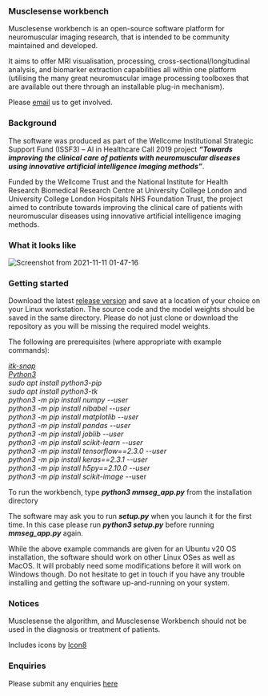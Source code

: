 ### Musclesense workbench

Musclesense workbench is an open-source software platform for neuromuscular imaging research, that is intended to be community maintained and developed. 

It aims to offer MRI visualisation, processing, cross-sectional/longitudinal analysis, and biomarker extraction capabilities all within one platform (utilising the many great neuromuscular image processing toolboxes that are available out there through an installable plug-in mechanism). 

Please [email](mailto:b.kanber@ucl.ac.uk) us to get involved.

### Background

The software was produced as part of the Wellcome Institutional Strategic Support Fund (ISSF3) – AI in Healthcare Call 2019 project ***“Towards improving the clinical care of patients with neuromuscular diseases using innovative artificial intelligence imaging methods”***. 

Funded by the Wellcome Trust and the National Institute for Health Research Biomedical Research Centre at University College London and University College London Hospitals NHS Foundation Trust, the project aimed to contribute towards improving the clinical care of patients with neuromuscular diseases using innovative artificial intelligence imaging methods.

### What it looks like

![Screenshot from 2021-11-11 01-47-16](https://user-images.githubusercontent.com/12815964/141222325-39cfd6cd-06b2-4a21-b3a9-e2cf1856cbd7.png)

### Getting started

Download the latest [release version](https://github.com/bariskanber/musclesenseworkbench/releases) and save at a location of your choice on your Linux workstation. The source code and the model weights should be saved in the same directory. Please do not just clone or download the repository as you will be missing the required model weights.

The following are prerequisites (where appropriate with example commands):   

*[itk-snap](http://www.itksnap.org)  
[Python3](https://www.python.org/downloads/)  
sudo apt install python3-pip  
sudo apt install python3-tk  
python3 -m pip install numpy --user  
python3 -m pip install nibabel --user  
python3 -m pip install matplotlib --user  
python3 -m pip install pandas --user  
python3 -m pip install joblib --user  
python3 -m pip install scikit-learn --user  
python3 -m pip install tensorflow==2.3.0 --user  
python3 -m pip install keras==2.3.1 --user  
python3 -m pip install h5py==2.10.0 --user  
python3 -m pip install scikit-image* --user  

To run the workbench, type ***python3 mmseg_app.py*** from the installation directory

The software may ask you to run ***setup.py*** when you launch it for the first time. In this case please run ***python3 setup.py*** before running ***mmseg_app.py*** again.

While the above example commands are given for an Ubuntu v20 OS installation, the software should work on other Linux OSes as well as MacOS. It will probably need some modifications before it will work on Windows though. Do not hesitate to get in touch if you have any trouble installing and getting the software up-and-running on your system.

### Notices
Musclesense the algorithm, and Musclesense Workbench should not be used in the diagnosis or treatment of patients.

Includes icons by [Icon8](https://icons8.com)

### Enquiries
Please submit any enquiries [here](mailto:b.kanber@ucl.ac.uk)
